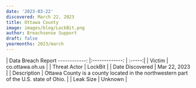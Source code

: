 ```yaml
---
date: '2023-03-22'
discovered: March 22, 2023
title: Ottawa County
image: images/blog/LockBit.png
author: Breachsense Support
draft: false
yearmonths: 2023/march
---
```



| Data Breach Report
------------:     |:-------------:    | :-----:|
| Victim      | co.ottawa.oh.us      | 
| Threat Actor      | LockBit      | 
| Date Discovered      | Mar 22, 2023      | 
| Description      | Ottawa County is a county located in the northwestern part of the U.S. state of Ohio.      | 
| Leak Size      | Unknown      | 

